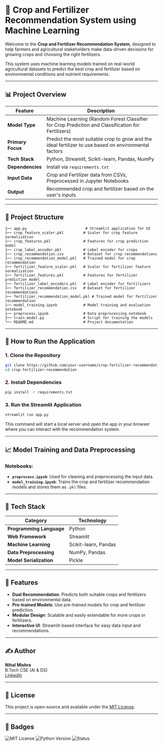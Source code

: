 # 🌾 **Crop and Fertilizer Recommendation System** using Machine Learning



Welcome to the **Crop and Fertilizer Recommendation System**, designed to help farmers and agricultural stakeholders make data-driven decisions for growing crops and choosing the right fertilizers.

This system uses machine learning models trained on real-world agricultural datasets to predict the best crop and fertilizer based on environmental conditions and nutrient requirements.

---

## 📊 **Project Overview**

| **Feature**                          | **Description**                                                                                      |
|--------------------------------------|------------------------------------------------------------------------------------------------------|
| **Model Type**                       | Machine Learning (Random Forest Classifier for Crop Prediction and Classification for Fertilizers)    |
| **Primary Focus**                    | Predict the most suitable crop to grow and the ideal fertilizer to use based on environmental factors |
| **Tech Stack**                       | Python, Streamlit, Scikit-learn, Pandas, NumPy                                                       |
| **Dependencies**                      | Install via `requirements.txt`                                                                      |
| **Input Data**                       | Crop and Fertilizer data from CSVs, Preprocessed in Jupyter Notebooks                                |
| **Output**                           | Recommended crop and fertilizer based on the user's inputs                                           |

---

## 📁 **Project Structure**

```
├── app.py                           # Streamlit application for UI
├── crop_feature_scaler.pkl         # Scaler for crop feature normalization
├── crop_features.pkl               # Features for crop prediction model
├── crop_label_encoder.pkl          # Label encoder for crops
├── crop_recommendation.csv         # Dataset for crop recommendations
├── crop_recommendation_model.pkl   # Trained model for crop recommendation
├── fertilizer_feature_scaler.pkl   # Scaler for fertilizer feature normalization
├── fertilizer_features.pkl         # Features for fertilizer prediction model
├── fertilizer_label_encoders.pkl   # Label encoder for fertilizers
├── fertilizer_recommendation.csv   # Dataset for fertilizer recommendations
├── fertilizer_recommendation_model.pkl # Trained model for fertilizer recommendation
├── model_training.ipynb            # Model training and evaluation notebook
├── preprocess.ipynb                # Data preprocessing notebook
├── train_model.py                  # Script for training the models
└── README.md                       # Project documentation
```

---

## 🚀 **How to Run the Application**

### 1. Clone the Repository
```bash
git clone https://github.com/your-username/crop-fertilizer-recommendation.git
cd crop-fertilizer-recommendation
```

### 2. Install Dependencies
```bash
pip install -r requirements.txt
```

### 3. Run the Streamlit Application
```bash
streamlit run app.py
```

This command will start a local server and open the app in your browser where you can interact with the recommendation system.

---

## 📈 **Model Training and Data Preprocessing**

### Notebooks:
- **`preprocess.ipynb`**: Used for cleaning and preprocessing the input data.
- **`model_training.ipynb`**: Trains the crop and fertilizer recommendation models and stores them as `.pkl` files.

---

## 🧠 **Tech Stack**

| **Category**    | **Technology**           |
|-----------------|--------------------------|
| **Programming Language** | Python                |
| **Web Framework**        | Streamlit              |
| **Machine Learning**     | Scikit-learn, Pandas   |
| **Data Preprocessing**   | NumPy, Pandas         |
| **Model Serialization**  | Pickle                |

---

## 🎨 **Features**

- **Dual Recommendation**: Predicts both suitable crops and fertilizers based on environmental data.
- **Pre-trained Models**: Use pre-trained models for crop and fertilizer prediction.
- **Modular Design**: Scalable and easily extendable for more crops or fertilizers.
- **Interactive UI**: Streamlit-based interface for easy data input and recommendations.

---

## ✍️ **Author**

**Nihal Mishra**  
B.Tech CSE (AI & DS)  
[LinkedIn](https://www.linkedin.com/in/nihalmishraofficial)

---

## 📜 **License**

This project is open-source and available under the [MIT License](LICENSE).

---

## 🔖 **Badges**

![MIT License](https://img.shields.io/badge/license-MIT-blue.svg)
![Python Version](https://img.shields.io/badge/python-3.8%2B-blue.svg)
![Status](https://img.shields.io/badge/status-active-brightgreen.svg)

